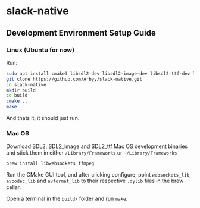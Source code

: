 # slack-native

## Development Environment Setup Guide

### Linux (Ubuntu for now)
Run: 

```sh
sudo apt install cmake3 libsdl2-dev libsdl2-image-dev libsdl2-ttf-dev libwebsockets-dev libavcodec-dev libavformat-dev libcurl4-openssl-dev
git clone https://github.com/Arbyy/slack-native.git
cd slack-native
mkdir build
cd build
cmake ..
make
```

And thats it, it should just run.

### Mac OS
Download SDL2, SDL2_image and SDL2_ttf Mac OS development binaries and stick them in either `/Library/Frameworks` or `~/Library/Frameworks`

`brew install libwebsockets ffmpeg`

Run the CMake GUI tool, and after clicking configure, point `websockets_lib`, `avcodec_lib` and `avformat_lib` to their respective `.dylib` files in the brew cellar.

Open a terminal in the `build/` folder and run `make`.

